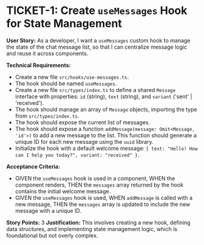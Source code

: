 # TICKET-1: Create `useMessages` Hook for State Management

**User Story:** As a developer, I want a `useMessages` custom hook to manage the state of the chat message list, so that I can centralize message logic and reuse it across components.

**Technical Requirements:**
- Create a new file `src/hooks/use-messages.ts`.
- The hook should be named `useMessages`.
- Create a new file `src/types/index.ts` to define a shared `Message` interface with properties: `id` (string), `text` (string), and `variant` ('sent' | 'received').
- The hook should manage an array of `Message` objects, importing the type from `src/types/index.ts`.
- The hook should expose the current list of messages.
- The hook should expose a function `addMessage(message: Omit<Message, 'id'>)` to add a new message to the list. This function should generate a unique ID for each new message using the `uuid` library.
- Initialize the hook with a default welcome message: `{ text: "Hello! How can I help you today?", variant: "received" }`.

**Acceptance Criteria:**
- GIVEN the `useMessages` hook is used in a component, WHEN the component renders, THEN the `messages` array returned by the hook contains the initial welcome message.
- GIVEN the `useMessages` hook is used, WHEN `addMessage` is called with a new message, THEN the `messages` array is updated to include the new message with a unique ID.

**Story Points:** 3
**Justification:** This involves creating a new hook, defining data structures, and implementing state management logic, which is foundational but not overly complex.
